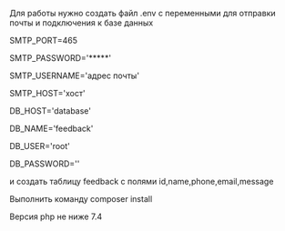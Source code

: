 Для работы нужно создать файл .env с переменными для отправки почты и подключения к базе данных

SMTP_PORT=465

SMTP_PASSWORD='*****'

SMTP_USERNAME='адрес почты'

SMTP_HOST='хост'

DB_HOST='database'

DB_NAME='feedback'

DB_USER='root'

DB_PASSWORD=''

и cоздать таблицу feedback с полями id,name,phone,email,message 

Выполнить команду composer install

Версия php не ниже 7.4

